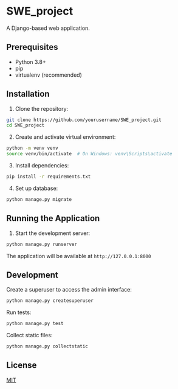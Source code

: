 # SWE_project

A Django-based web application.

## Prerequisites

- Python 3.8+
- pip
- virtualenv (recommended)

## Installation

1. Clone the repository:
```bash
git clone https://github.com/yourusername/SWE_project.git
cd SWE_project
```

2. Create and activate virtual environment:
```bash
python -m venv venv
source venv/bin/activate  # On Windows: venv\Scripts\activate
```

3. Install dependencies:
```bash
pip install -r requirements.txt
```

4. Set up database:
```bash
python manage.py migrate
```

## Running the Application

1. Start the development server:
```bash
python manage.py runserver
```

The application will be available at `http://127.0.0.1:8000`

## Development

Create a superuser to access the admin interface:
```bash
python manage.py createsuperuser
```

Run tests:
```bash
python manage.py test
```

Collect static files:
```bash
python manage.py collectstatic
```

## License

[MIT](LICENSE)
